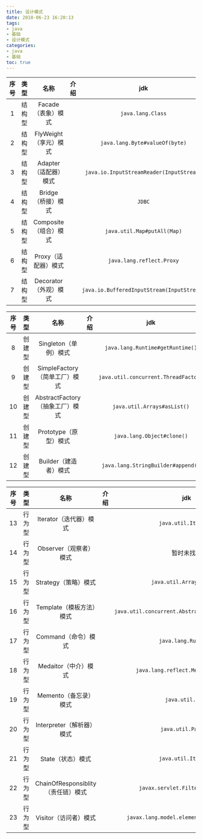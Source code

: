 ```yaml
---
title: 设计模式
date: 2018-06-23 16:20:13
tags:
- java
- 基础
- 设计模式
categories:
- java
- 基础
toc: true
---
```

序号|类型|名称|介绍|jdk|spring
:--:|:--:|:--:|:--:|:-:|:--:
1|结构型|Facade（表象）模式||`java.lang.Class`|
2|结构型|FlyWeight（享元）模式||`java.lang.Byte#valueOf(byte)`|
3|结构型|Adapter（适配器）模式||`java.io.InputStreamReader(InputStream)`|
4|结构型|Bridge（桥接）模式||`JDBC`|
5|结构型|Composite（组合）模式||`java.util.Map#putAll(Map)`|
6|结构型|Proxy（适配器）模式||`java.lang.reflect.Proxy`|
7|结构型|Decorator（外观）模式||`java.io.BufferedInputStream(InputStream)`|
<!-- more -->
序号|类型|名称|介绍|jdk|spring
:--:|:--:|:--:|:--:|:-:|:--:
8|创建型|Singleton（单例）模式||`java.lang.Runtime#getRuntime()`|
9|创建型|SimpleFactory（简单工厂）模式||`java.util.concurrent.ThreadFactory`|
10|创建型|AbstractFactory（抽象工厂）模式||`java.util.Arrays#asList()`|
11|创建型|Prototype（原型）模式||`java.lang.Object#clone()`|
12|创建型|Builder（建造者）模式||`java.lang.StringBuilder#append()`|

序号|类型|名称|介绍|jdk|spring
:--:|:--:|:--:|:--:|:-:|:--:
13|行为型|Iterator（迭代器）模式||`java.util.Iterator`
14|行为型|Observer（观察者）模式||暂时未找到
15|行为型|Strategy（策略）模式||`java.util.Arrays.sort()`
16|行为型|Template（模板方法）模式||`java.util.concurrent.AbstractQueuedSynchronizer`
17|行为型|Command（命令）模式||`java.lang.Runnable`
18|行为型|Medaitor（中介）模式||`java.lang.reflect.Method#invoke()`
19|行为型|Memento（备忘录）模式||`java.util.Date`
20|行为型|Interpreter（解析器）模式||`java.util.Pattern`
21|行为型|State（状态）模式||`java.util.Iterator`
22|行为型|ChainOfResponsiblity（责任链）模式||`javax.servlet.Filter#doFilter()`|
23|行为型|Visitor（访问者）模式||`javax.lang.model.element.ElementVisitor`